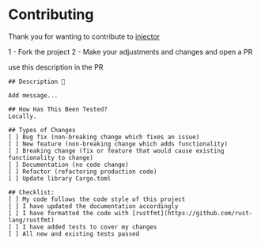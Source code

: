 # Contributing

Thank you for wanting to contribute to [injector](https://github.com/heroesofcode/injeqtor)

1 - Fork the project
2 - Make your adjustments and changes and open a PR

use this description in the PR

```
## Description 📝

Add message...

## How Has This Been Tested?
Locally.

## Types of Changes
[ ] Bug fix (non-breaking change which fixes an issue)
[ ] New feature (non-breaking change which adds functionality)
[ ] Breaking change (fix or feature that would cause existing functionality to change)
[ ] Documentation (no code change)
[ ] Refactor (refactoring production code)
[ ] Update library Cargo.toml 

## Checklist:
[ ] My code follows the code style of this project
[ ] I have updated the documentation accordingly
[ ] I have formatted the code with [rustfmt](https://github.com/rust-lang/rustfmt)
[ ] I have added tests to cover my changes
[ ] All new and existing tests passed
```